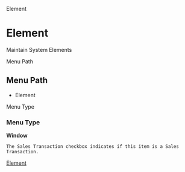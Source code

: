 
Element
# Element


Maintain System Elements

Menu Path
## Menu Path



- Element

Menu Type
### Menu Type

**Window**

```
The Sales Transaction checkbox indicates if this item is a Sales Transaction.
```

[Element](functional-guide/window/window-element.md)